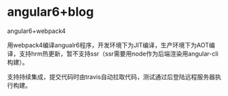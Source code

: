 # angular6+blog

angular6+webpack4  

用webpack4编译angualr6程序，开发环境下为JIT编译，生产环境下为AOT编译，支持hrm热更新，暂不支持ssr（ssr需要用node作为后端渲染用angular-cli构建）。

支持持续集成，提交代码时由travis自动拉取代码，测试通过后登陆远程服务器执行构建。
